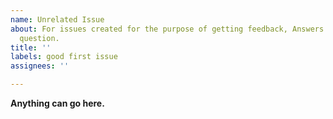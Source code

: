 ```yaml
---
name: Unrelated Issue
about: For issues created for the purpose of getting feedback, Answers or asking a
  question.
title: ''
labels: good first issue
assignees: ''

---
```


**Anything can go here.**
